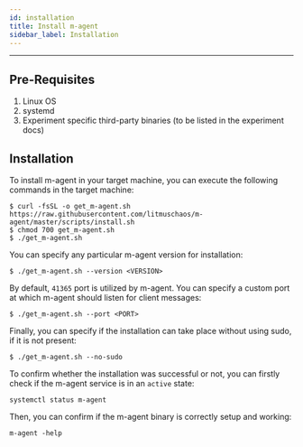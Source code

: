 ```yaml
---
id: installation
title: Install m-agent
sidebar_label: Installation
---
```


---

## Pre-Requisites
1. Linux OS 
2. systemd
3. Experiment specific third-party binaries (to be listed in the experiment docs)

## Installation
To install m-agent in your target machine, you can execute the following commands in the target machine:
```
$ curl -fsSL -o get_m-agent.sh https://raw.githubusercontent.com/litmuschaos/m-agent/master/scripts/install.sh
$ chmod 700 get_m-agent.sh
$ ./get_m-agent.sh
```
You can specify any particular m-agent version for installation:
```
$ ./get_m-agent.sh --version <VERSION>
```
By default, `41365` port is utilized by m-agent. You can specify a custom port at which m-agent should listen for client messages:
```
$ ./get_m-agent.sh --port <PORT>
```
Finally, you can specify if the installation can take place without using sudo, if it is not present:
```
$ ./get_m-agent.sh --no-sudo
```

To confirm whether the installation was successful or not, you can firstly check if the m-agent service is in an `active` state:
```
systemctl status m-agent
```

Then, you can confirm if the m-agent binary is correctly setup and working:
```
m-agent -help
```
